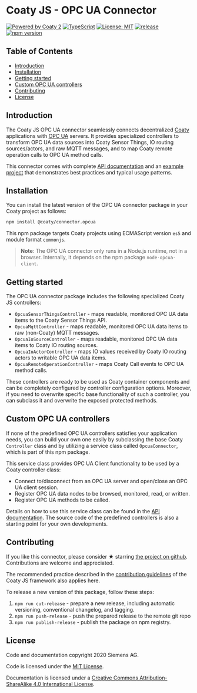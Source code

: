 # Coaty JS - OPC UA Connector

[![Powered by Coaty 2](https://img.shields.io/badge/Powered%20by-Coaty%202-FF8C00.svg)](https://coaty.io)
[![TypeScript](https://img.shields.io/badge/Source%20code-TypeScript-007ACC.svg)](http://www.typescriptlang.org/)
[![License: MIT](https://img.shields.io/badge/License-MIT-blue.svg)](https://opensource.org/licenses/MIT)
[![release](https://img.shields.io/badge/release-Conventional%20Commits-yellow.svg)](https://conventionalcommits.org/)
[![npm version](https://badge.fury.io/js/%40coaty%2Fconnector.opcua.svg)](https://www.npmjs.com/package/@coaty/connector.opcua)

## Table of Contents

* [Introduction](#introduction)
* [Installation](#installation)
* [Getting started](#getting-started)
* [Custom OPC UA controllers](#custom-opc-ua-controllers)
* [Contributing](#contributing)
* [License](#license)

## Introduction

The Coaty JS OPC UA connector seamlessly connects decentralized
[Coaty](https://coaty.io) applications with [OPC UA](https://opcfoundation.org/)
servers. It provides specialized controllers to transform OPC UA data sources
into Coaty Sensor Things, IO routing sources/actors, and raw MQTT messages, and
to map Coaty remote operation calls to OPC UA method calls.

This connector comes with complete [API
documentation](https://coatyio.github.io/connector.opc-ua.js/api/index.html)
and an [example
project](https://github.com/coatyio/connector.opc-ua.js/tree/master/example) that
demonstrates best practices and typical usage patterns.

## Installation

You can install the latest version of the OPC UA connector package in your Coaty
project as follows:

```sh
npm install @coaty/connector.opcua
```

This npm package targets Coaty projects using ECMAScript version `es5` and
module format `commonjs`.

> **Note**: The OPC UA connector only runs in a Node.js runtime, not in a
> browser. Internally, it depends on the npm package `node-opcua-client`.

## Getting started

The OPC UA connector package includes the following specialized Coaty JS
controllers:

* `OpcuaSensorThingsController` -  maps readable, monitored OPC UA data items to
  the Coaty Sensor Things API.
* `OpcuaMqttController` - maps readable, monitored OPC UA data items to raw
  (non-Coaty) MQTT messages.
* `OpcuaIoSourceController` - maps readable, monitored OPC UA data items to
  Coaty IO routing sources.
* `OpcuaIoActorController` - maps IO values received by Coaty IO routing actors
  to writable OPC UA data items.
* `OpcuaRemoteOperationController` - maps Coaty Call events to OPC UA method
  calls.

These controllers are ready to be used as Coaty container components and can be
completely configured by controller configuration options. Moreover, if you need
to overwrite specific base functionality of such a controller, you can subclass
it and overwrite the exposed protected methods.

## Custom OPC UA controllers

If none of the predefined OPC UA controllers satisfies your application needs,
you can build your own one easily by subclassing the base Coaty `Controller`
class and by utilizing a service class called `OpcuaConnector`, which is part of
this npm package.

This service class provides OPC UA Client functionality to be used by a Coaty
controller class:

* Connect to/disconnect from an OPC UA server and open/close an OPC UA client
  session.
* Register OPC UA data nodes to be browsed, monitored, read, or written.
* Register OPC UA methods to be called.

Details on how to use this service class can be found in the [API
documentation](https://coatyio.github.io/connector.opc-ua.js/api/index.html).
The source code of the predefined controllers is also a starting point for your
own developments.

## Contributing

If you like this connector, please consider &#x2605; starring [the project on
github](https://github.com/coatyio/connector.opc-ua.js). Contributions are
welcome and appreciated.

The recommended practice described in the [contribution
guidelines](https://github.com/coatyio/coaty-js/blob/master/CONTRIBUTING.md) of
the Coaty JS framework also applies here.

To release a new version of this package, follow these steps:

1. `npm run cut-release` - prepare a new release, including automatic
   versioning, conventional changelog, and tagging.
2. `npm run push-release` - push the prepared release to the remote git repo
3. `npm run publish-release` - publish the package on npm registry.

## License

Code and documentation copyright 2020 Siemens AG.

Code is licensed under the [MIT License](https://opensource.org/licenses/MIT).

Documentation is licensed under a
[Creative Commons Attribution-ShareAlike 4.0 International License](http://creativecommons.org/licenses/by-sa/4.0/).
